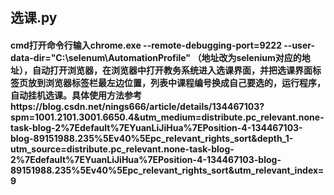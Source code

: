 ## 选课.py
#### cmd打开命令行输入chrome.exe --remote-debugging-port=9222 --user-data-dir="C:\selenum\AutomationProfile" （地址改为selenium对应的地址），自动打开浏览器，在浏览器中打开教务系统进入选课界面，并把选课界面标签页放到浏览器标签栏最左边位置，列表中课程编号换成自己要选的，运行程序，自动挂机选课。具体使用方法参考https://blog.csdn.net/nings666/article/details/134467103?spm=1001.2101.3001.6650.4&utm_medium=distribute.pc_relevant.none-task-blog-2%7Edefault%7EYuanLiJiHua%7EPosition-4-134467103-blog-89151988.235%5Ev40%5Epc_relevant_rights_sort&depth_1-utm_source=distribute.pc_relevant.none-task-blog-2%7Edefault%7EYuanLiJiHua%7EPosition-4-134467103-blog-89151988.235%5Ev40%5Epc_relevant_rights_sort&utm_relevant_index=9
